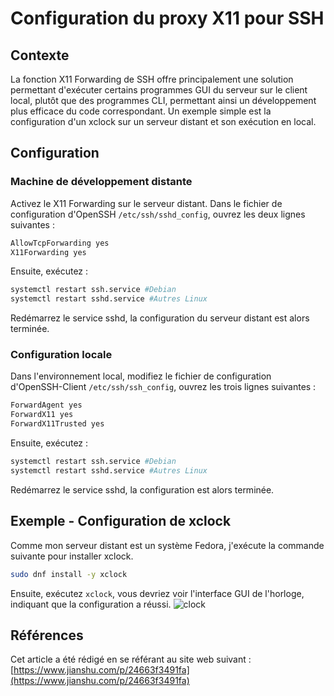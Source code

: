 
# Configuration du proxy X11 pour SSH

## Contexte
La fonction X11 Forwarding de SSH offre principalement une solution permettant d'exécuter certains programmes GUI du serveur sur le client local, plutôt que des programmes CLI, permettant ainsi un développement plus efficace du code correspondant.
Un exemple simple est la configuration d'un xclock sur un serveur distant et son exécution en local.

## Configuration

### Machine de développement distante
Activez le X11 Forwarding sur le serveur distant. Dans le fichier de configuration d'OpenSSH `/etc/ssh/sshd_config`, ouvrez les deux lignes suivantes :
```sh
AllowTcpForwarding yes
X11Forwarding yes
```
Ensuite, exécutez :
```sh
systemctl restart ssh.service #Debian
systemctl restart sshd.service #Autres Linux
```
Redémarrez le service sshd, la configuration du serveur distant est alors terminée.

### Configuration locale
Dans l'environnement local, modifiez le fichier de configuration d'OpenSSH-Client `/etc/ssh/ssh_config`, ouvrez les trois lignes suivantes :
```sh
ForwardAgent yes
ForwardX11 yes
ForwardX11Trusted yes
```
Ensuite, exécutez :
```sh
systemctl restart ssh.service #Debian
systemctl restart sshd.service #Autres Linux
```
Redémarrez le service sshd, la configuration est alors terminée.

## Exemple - Configuration de xclock
Comme mon serveur distant est un système Fedora, j'exécute la commande suivante pour installer xclock.
```sh
sudo dnf install -y xclock
```
Ensuite, exécutez `xclock`, vous devriez voir l'interface GUI de l'horloge, indiquant que la configuration a réussi.
![clock](../assets/ssh-X11代理配置/clock.png)

## Références
Cet article a été rédigé en se référant au site web suivant :
[https://www.jianshu.com/p/24663f3491fa](https://www.jianshu.com/p/24663f3491fa)
```
